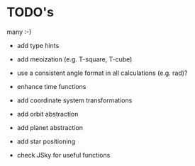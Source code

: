 TODO's
======

many :-)

* add type hints
* add meoization (e.g. T-square, T-cube)
* use a consistent angle format in all calculations (e.g. rad)?

* enhance time functions
* add coordinate system transformations
* add orbit abstraction
* add planet abstraction
* add star positioning
* check JSky for useful functions

